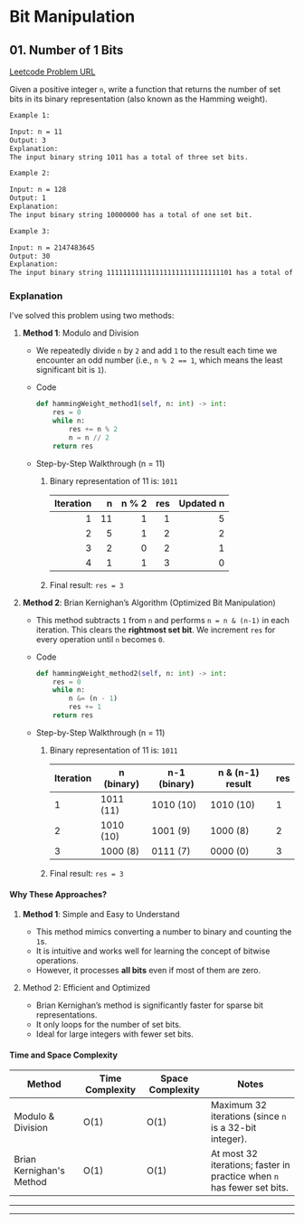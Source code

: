 # Bit Manipulation

## 01. Number of 1 Bits

[Leetcode Problem URL](https://leetcode.com/problems/number-of-1-bits/)

Given a positive integer `n`, write a function that returns the number of set bits in its binary representation (also known as the Hamming weight).

```bash
Example 1:

Input: n = 11
Output: 3
Explanation:
The input binary string 1011 has a total of three set bits.
```

```bash
Example 2:

Input: n = 128
Output: 1
Explanation:
The input binary string 10000000 has a total of one set bit.
```

```bash
Example 3:

Input: n = 2147483645
Output: 30
Explanation:
The input binary string 1111111111111111111111111111101 has a total of thirty set bits.
```

### Explanation

I've solved this problem using two methods:

1. **Method 1**: Modulo and Division

   - We repeatedly divide `n` by `2` and add `1` to the result each time we encounter an odd number (i.e., `n % 2 == 1`, which means the least significant bit is `1`).

   - Code

     ```python
     def hammingWeight_method1(self, n: int) -> int:
         res = 0
         while n:
             res += n % 2
             n = n // 2
         return res
     ```

   - Step-by-Step Walkthrough (n = 11)

     1. Binary representation of 11 is: `1011`

        | Iteration |   n | n % 2 | res | Updated n |
        | --------: | --: | ----: | --: | --------: |
        |         1 |  11 |     1 |   1 |         5 |
        |         2 |   5 |     1 |   2 |         2 |
        |         3 |   2 |     0 |   2 |         1 |
        |         4 |   1 |     1 |   3 |         0 |

     2. Final result: `res = 3`

2. **Method 2**: Brian Kernighan’s Algorithm (Optimized Bit Manipulation)

   - This method subtracts `1` from `n` and performs `n = n & (n-1)` in each iteration. This clears the **rightmost set bit**. We increment `res` for every operation until `n` becomes `0`.

   - Code

     ```python
     def hammingWeight_method2(self, n: int) -> int:
         res = 0
         while n:
             n &= (n - 1)
             res += 1
         return res
     ```

   - Step-by-Step Walkthrough (n = 11)

     1. Binary representation of 11 is: `1011`

        | Iteration | n (binary) | n-1 (binary) | n & (n-1) result | res |
        | --------- | ---------- | ------------ | ---------------- | --- |
        | 1         | 1011 (11)  | 1010 (10)    | 1010 (10)        | 1   |
        | 2         | 1010 (10)  | 1001 (9)     | 1000 (8)         | 2   |
        | 3         | 1000 (8)   | 0111 (7)     | 0000 (0)         | 3   |

     2. Final result: `res = 3`

#### Why These Approaches?

1. **Method 1**: Simple and Easy to Understand

   - This method mimics converting a number to binary and counting the `1`s.
   - It is intuitive and works well for learning the concept of bitwise operations.
   - However, it processes **all bits** even if most of them are zero.

2. Method 2: Efficient and Optimized

   - Brian Kernighan’s method is significantly faster for sparse bit representations.
   - It only loops for the number of set bits.
   - Ideal for large integers with fewer set bits.

#### Time and Space Complexity

| Method                   | Time Complexity | Space Complexity | Notes                                                                  |
| ------------------------ | --------------- | ---------------- | ---------------------------------------------------------------------- |
| Modulo & Division        | O(1)            | O(1)             | Maximum 32 iterations (since `n` is a 32-bit integer).                 |
| Brian Kernighan's Method | O(1)            | O(1)             | At most 32 iterations; faster in practice when `n` has fewer set bits. |

---

---
